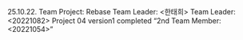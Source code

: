 25.10.22. Team Project: Rebase
Team Leader: <한태희>
Team Leader: <20221082>
Project 04 version1 completed
 “2nd Team Member: <20221054>”
